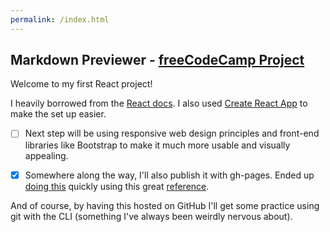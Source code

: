 ```yaml
---
permalink: /index.html
---
```


## Markdown Previewer - [freeCodeCamp Project](https://learn.freecodecamp.org/front-end-libraries/front-end-libraries-projects/build-a-markdown-previewer)

Welcome to my first React project!

I heavily borrowed from the [React docs](https://reactjs.org/).
I also used [Create React App](https://github.com/facebook/create-react-app) to make the set up easier.

- [ ] Next step will be using responsive web design principles and front-end libraries like Bootstrap to make it much more usable and visually appealing.

- [x] Somewhere along the way, I'll also publish it with gh-pages. Ended up [doing this](https://marvokdolor.github.io/markdown-previewer-fcc/) quickly using this great [reference](https://medium.freecodecamp.org/surge-vs-github-pages-deploying-a-create-react-app-project-c0ecbf317089).

And of course, by having this hosted on GitHub I'll get some practice using git with the CLI (something I've always been weirdly nervous about).
